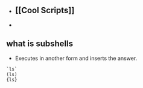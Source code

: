 - ## [[Cool Scripts]]
-



## what is subshells
- Executes in another form and inserts the answer.
```shell
`ls`
(ls)
{ls}
```

